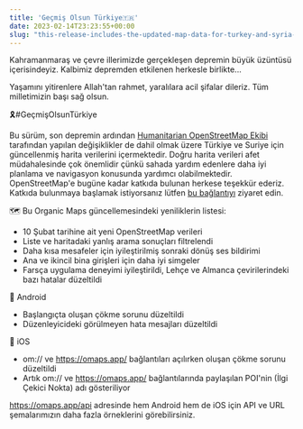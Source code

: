```yaml
---
title: 'Geçmiş Olsun Türkiye🇹🇷'
date: 2023-02-14T23:23:55+00:00
slug: "this-release-includes-the-updated-map-data-for-turkey-and-syria-including-the-humanitarian-openstreetmap-team-changes-after-the-recent-earthquake"
---
```


Kahramanmaraş ve çevre illerimizde gerçekleşen depremin büyük üzüntüsü içerisindeyiz. Kalbimiz depremden etkilenen herkesle birlikte...

Yaşamını yitirenlere Allah'tan rahmet, yaralılara acil şifalar dileriz. Tüm milletimizin başı sağ olsun.

🎗#GeçmişOlsunTürkiye

Bu sürüm, son depremin ardından [Humanitarian OpenStreetMap Ekibi](https://www.hotosm.org/) tarafından yapılan değişiklikler de dahil olmak üzere Türkiye ve Suriye için güncellenmiş harita verilerini içermektedir. Doğru harita verileri afet müdahalesinde çok önemlidir çünkü sahada yardım edenlere daha iyi planlama ve navigasyon konusunda yardımcı olabilmektedir. OpenStreetMap'e bugüne kadar katkıda bulunan herkese teşekkür ederiz. Katkıda bulunmaya başlamak istiyorsanız lütfen [bu bağlantıyı](https://www.openstreetmap.org/user/Heather%20Leson/diary/400951) ziyaret edin.

🗺 Bu Organic Maps güncellemesindeki yeniliklerin listesi:
* 10 Şubat tarihine ait yeni OpenStreetMap verileri
* Liste ve haritadaki yanlış arama sonuçları filtrelendi
* Daha kısa mesafeler için iyileştirilmiş sonraki dönüş ses bildirimi
* Ana ve ikincil bina girişleri için daha iyi simgeler
* Farsça uygulama deneyimi iyileştirildi, Lehçe ve Almanca çevirilerindeki bazı hatalar düzeltildi

📱 Android
* Başlangıçta oluşan çökme sorunu düzeltildi
* Düzenleyicideki görülmeyen hata mesajları düzeltildi

🍎 iOS
* om:// ve <https://omaps.app/> bağlantıları açılırken oluşan çökme sorunu düzeltildi
* Artık om:// ve <https://omaps.app/> bağlantılarında paylaşılan POI'nin (İlgi Çekici Nokta) adı gösteriliyor

<https://omaps.app/api> adresinde hem Android hem de iOS için API ve URL şemalarımızın daha fazla  örneklerini görebilirsiniz.
